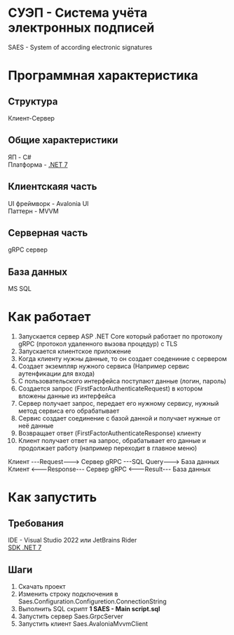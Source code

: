 # СУЭП - Система учёта электронных подписей
SAES - System of according electronic signatures 

# Программная характеристика
## Структура
Клиент-Сервер

## Общие характеристики
ЯП - C#\
Платформа - [.NET 7](https://dotnet.microsoft.com/en-us/download/dotnet/7.0)

## Клиентскаяя часть
UI фреймворк - Avalonia UI\
Паттерн - MVVM

## Серверная часть
gRPC сервер

## База данных
MS SQL

# Как работает
1. Запускается сервер ASP .NET Core который работает по протоколу gRPC (протокол удаленного вызова процедур) с TLS
2. Запускается клиентское приложение
3. Когда клиенту нужны данные, то он создает соедениние с сервером
4. Создает экземпляр нужного сервиса (Например сервис аутенфикации для входа)
5. С пользовательского интерфейса поступают данные (логин, пароль)
6. Создается запрос (FirstFactorAuthenticateRequest) в котором вложены данные из интерфейса
7. Сервер получает запрос, передает его нужному сервису, нужный метод сервиса его обрабатывает
8. Сервис создает соединение с базой данной и получает нужные от неё данные
9. Возвращает ответ (FirstFactorAuthenticateResponse) клиенту
10. Клиент получает ответ на запрос, обрабатывает его данные и продолжает работу (например переходит в главное меню)

Клиент ---Request---> Сервер gRPC ---SQL Query---> База данных\
Клиент <---Response--- Сервер gRPC <---Result--- База данных

# Как запустить
## Требования
IDE - Visual Studio 2022 или JetBrains Rider\
[SDK .NET 7](https://dotnet.microsoft.com/en-us/download/dotnet/7.0)

## Шаги
1. Скачать проект
2. Изменить строку подключения в Saes.Configuration.Configuretion.ConnectionString
3. Выполнить SQL скрипт **1 SAES - Main script.sql**
4. Запустить сервер Saes.GrpcServer
5. Запустить клиент Saes.AvaloniaMvvmClient
